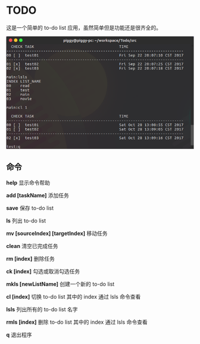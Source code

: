 TODO
====

这是一个简单的 to-do list 应用，虽然简单但是功能还是很齐全的。

![Screenshot](screenshot.png)

命令
-----

**help** 显示命令帮助

**add [taskName]** 添加任务

**save** 保存 to-do list

**ls** 列出 to-do list

**mv [sourceIndex] [targetIndex]** 移动任务

**clean** 清空已完成任务

**rm [index]** 删除任务

**ck [index]** 勾选或取消勾选任务

**mkls [newListName]** 创建一个新的 to-do list

**cl [index]** 切换 to-do list 其中的 index 通过 lsls 命令查看

**lsls** 列出所有的 to-do list 名字

**rmls [index]** 删除 to-do list 其中的 index 通过 lsls 命令查看

**q** 退出程序


